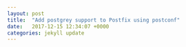 ```yaml
---
layout: post
title:  "Add postgrey support to Postfix using postconf"
date:   2017-12-15 12:34:07 +0000
categories: jekyll update
---
```

